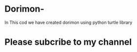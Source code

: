 # Dorimon-
In This cod we have created dorimon using python turtle library


 # Please subcribe to my channel
